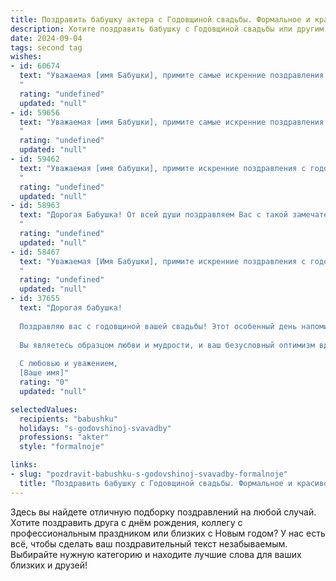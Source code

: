 ```yaml
---
title: Поздравить бабушку актера с Годовщиной свадьбы. Формальное и красивое
description: Хотите поздравить бабушку с Годовщиной свадьбы или другим праздником? Наш ИИ создаст незабываемое поздравление, а вы обязательно выделитесь среди других.  
date: 2024-09-04
tags: second tag
wishes:
- id: 60674
  text: "Уважаемая [имя Бабушки], примите самые искренние поздравления с годовщиной свадьбы! Желаем Вам и Вашему супругу крепкого здоровья, долгих лет счастливой совместной жизни, наполненных любовью, радостью и благополучием. Пусть ваша любовь и взаимопонимание  продолжают  цвести и  расцветать  с каждым прожитым годом.
  "
  rating: "undefined"
  updated: "null"
- id: 59656
  text: "Уважаемая [имя Бабушки], примите самые искренние поздравления с годовщиной свадьбы! Желаем вам, чтобы ваша жизнь, подобно яркой сцене, была полна любви, счастья и незабываемых моментов. Пусть ваш союз, подобно прекрасному спектаклю, будет вечным и наполненным радостью!
  "
  rating: "undefined"
  updated: "null"
- id: 59462
  text: "Уважаемая [имя бабушки], примите искренние поздравления с годовщиной свадьбы! Желаем вам долгих лет совместной жизни, наполненных любовью, счастьем и взаимопониманием. Пусть ваш семейный очаг всегда будет согрет теплом и заботой.
  "
  rating: "undefined"
  updated: "null"
- id: 58963
  text: "Дорогая Бабушка! От всей души поздравляем Вас с такой замечательной годовщиной свадьбы! Желаем Вам крепкого здоровья, неиссякаемого оптимизма и долгих лет счастливой семейной жизни. Пусть Ваши дни будут наполнены теплом и любовью, а каждый момент приносит радость и гармонию.
  "
  rating: "undefined"
  updated: "null"
- id: 58467
  text: "Уважаемая [Имя Бабушки], примите искренние поздравления с годовщиной Вашей свадьбы!  Желаем Вам долгих лет жизни, наполненных счастьем, любовью и крепким здоровьем. Пусть Ваши жизненные роли на сцене семейного благополучия всегда будут яркими и запоминающимися!
  "
  rating: "undefined"
  updated: "null"
- id: 37655
  text: "Дорогая бабушка!
  
  Поздравляю вас с годовщиной вашей свадьбы! Этот особенный день напоминает нам о том, как искренне и сильно можно любить. Ваша совместная жизнь - это настоящая сыгранная роль, полная ярких эмоций, тепла и заботы друг о друге.
  
  Вы являетесь образцом любви и мудрости, и ваш безусловный оптимизм вдохновляет нас всех. Пусть каждый день вашей совместной жизни будет наполнен счастьем, радостью и гармонией. Желаю вам здоровья, долгих лет совместной жизни и множества счастливых моментов впереди!
  
  С любовью и уважением,
  [Ваше имя]"
  rating: "0"
  updated: "null"

selectedValues:
  recipients: "babushku"
  holidays: "s-godovshinoj-svavadby"
  professions: "akter"
  style: "formalnoje"

links:
- slug: "pozdravit-babushku-s-godovshinoj-svavadby-formalnoje"
  title: "Поздравить бабушку с Годовщиной свадьбы. Формальное и красивое"
---
```


Здесь вы найдете отличную подборку поздравлений на любой случай. 
Хотите поздравить друга с днём рождения, коллегу с профессиональным праздником или близких с Новым годом? У нас есть всё, чтобы сделать ваш поздравительный текст незабываемым. Выбирайте нужную категорию и находите лучшие слова для ваших близких и друзей!
